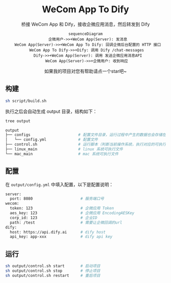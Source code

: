 <div align="center">
<h1>WeCom App To Dify</h1>

桥接 WeCom App 和 Dify，接收企微应用消息，然后转发到 Dify

```mermaid
sequenceDiagram
  企微用户->>+WeCom App(Server): 发消息
  WeCom App(Server)->>+WeCom App To Dify: 回调企微后台配置的 HTTP 接口
  WeCom App To Dify->>+Dify: 调用 Dify /chat-messages 
  Dify->>+WeCom App(Server): 调用 发送企微应用消息API
  WeCom App(Server)->>+企微用户: 收到响应 
```

如果我的项目对您有帮助请点一个star吧~

</div>

## 构建

```bash
sh script/build.sh
```

执行之后会自动生成 output 目录，结构如下：

```bash
tree output

output
├── configs                     # 配置文件目录，运行过程中产生的数据也会存储在这个目录中
│   └── config.yml              # 配置文件
├── control.sh                  # 运行脚本（判断当前操作系统，执行对应的可执行文件）
├── linux_main                  # linux 系统可执行文件
└── mac_main                    # mac 系统可执行文件
```

## 配置

在 `output/config.yml` 中填入配置，以下是配置说明：

```bash
server:
  port: 8080                     # 服务端口号
wecom:
  token: 123                     # 企微应用 Token
  aes_key: 123                   # 企微应用 EncodingAESKey
  corp_id: 123                   # 企业ID
  path: /test                    # 需要让企微回调的url
dify:
  host: https://api.dify.ai      # dify host
  api_key: app-xxx               # dify api key
```

## 运行

```bash
sh output/control.sh start       # 启动项目
sh output/control.sh stop        # 停止项目
sh output/control.sh restart     # 重启项目
```

